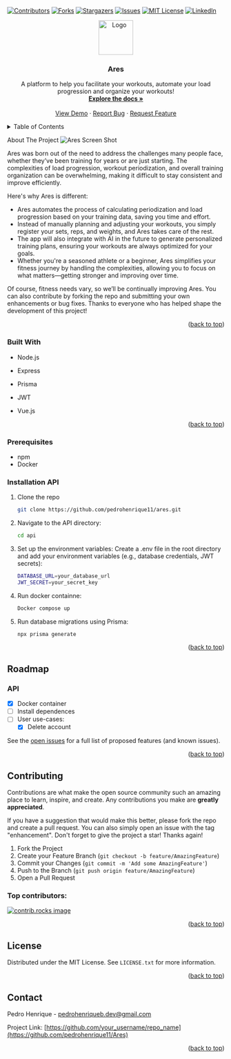 <a id="readme-top"></a>

[![Contributors][contributors-shield]][contributors-url]
[![Forks][forks-shield]][forks-url]
[![Stargazers][stars-shield]][stars-url]
[![Issues][issues-shield]][issues-url]
[![MIT License][license-shield]][license-url]
[![LinkedIn][linkedin-shield]][linkedin-url]
<br />
<div align="center">
  <a href="https://github.com/pedrohenrique11/Ares">
    <img src="images/logo.png" alt="Logo" width="80" height="80">
  </a>

  <h3 align="center">Ares</h3>

  <p align="center">
    A platform to help you facilitate your workouts, automate your load progression and organize your workouts!
    <br />
    <a href="https://github.com/pedrohenrique11/Ares"><strong>Explore the docs »</strong></a>
    <br />
    <br />
    <a href="https://github.com/pedrohenrique11/Ares">View Demo</a>
    ·
    <a href="https://github.com/pedrohenrique11/Ares/issues/new?labels=bug&template=bug-report---.md">Report Bug</a>
    ·
    <a href="https://github.com/pedrohenrique11/Ares/issues/new?labels=enhancement&template=feature-request---.md">Request Feature</a>
  </p>
</div>



<!-- TABLE OF CONTENTS -->
<details>
  <summary>Table of Contents</summary>
  <ol>
    <li>
      <a href="#about-the-project">About The Project</a>
      <ul>
        <li><a href="#built-with">Built With</a></li>
      </ul>
    </li>
    <li>
      <a href="#getting-started">Getting Started</a>
      <ul>
        <li><a href="#prerequisites">Prerequisites</a></li>
        <li><a href="#installation">Installation</a></li>
      </ul>
    </li>
    <li><a href="#usage">Usage</a></li>
    <li><a href="#roadmap">Roadmap</a></li>
    <li><a href="#contributing">Contributing</a></li>
    <li><a href="#license">License</a></li>
    <li><a href="#contact">Contact</a></li>
    <li><a href="#acknowledgments">Acknowledgments</a></li>
  </ol>
</details>



<!-- ABOUT THE PROJECT -->
About The Project
![Ares Screen Shot][product-screenshot]

Ares was born out of the need to address the challenges many people face, whether they’ve been training for years or are just starting. The complexities of load progression, workout periodization, and overall training organization can be overwhelming, making it difficult to stay consistent and improve efficiently.

Here's why Ares is different:

* Ares automates the process of calculating periodization and load progression based on your training data, saving you time and effort.
* Instead of manually planning and adjusting your workouts, you simply register your sets, reps, and weights, and Ares takes care of the rest.
* The app will also integrate with AI in the future to generate personalized training plans, ensuring your workouts are always optimized for your goals.
* Whether you're a seasoned athlete or a beginner, Ares simplifies your fitness journey by handling the complexities, allowing you to focus on what matters—getting stronger and improving over time.

Of course, fitness needs vary, so we’ll be continually improving Ares. You can also contribute by forking the repo and submitting your own enhancements or bug fixes. Thanks to everyone who has helped shape the development of this project!

<p align="right">(<a href="#readme-top">back to top</a>)</p>



### Built With

* Node.js
* Express
* Prisma
* JWT

* Vue.js

<p align="right">(<a href="#readme-top">back to top</a>)</p>

### Prerequisites

* npm
* Docker

### Installation API

1. Clone the repo
   ```sh
   git clone https://github.com/pedrohenrique11/ares.git
   ```
2. Navigate to the API directory:
   ```sh
   cd api
   ```
3. Set up the environment variables: Create a .env file in the root directory and add your environment variables (e.g., database credentials, JWT secrets):
   ```sh
   DATABASE_URL=your_database_url
   JWT_SECRET=your_secret_key
   ```
4. Run docker containne:
   ```sh
   Docker compose up
   ```
5. Run database migrations using Prisma:
   ```sh
   npx prisma generate
   ```

<p align="right">(<a href="#readme-top">back to top</a>)</p>


<!-- ROADMAP -->
## Roadmap

### API
- [x] Docker container
- [ ] Install dependences
- [ ] User use-cases:
    - [X] Delete account

See the [open issues](https://github.com/pedrohenrique11/Ares/issues) for a full list of proposed features (and known issues).

<p align="right">(<a href="#readme-top">back to top</a>)</p>



<!-- CONTRIBUTING -->
## Contributing

Contributions are what make the open source community such an amazing place to learn, inspire, and create. Any contributions you make are **greatly appreciated**.

If you have a suggestion that would make this better, please fork the repo and create a pull request. You can also simply open an issue with the tag "enhancement".
Don't forget to give the project a star! Thanks again!

1. Fork the Project
2. Create your Feature Branch (`git checkout -b feature/AmazingFeature`)
3. Commit your Changes (`git commit -m 'Add some AmazingFeature'`)
4. Push to the Branch (`git push origin feature/AmazingFeature`)
5. Open a Pull Request

### Top contributors:

<a href="https://github.com/pedrohenrique11/Ares/graphs/contributors">
  <img src="https://contrib.rocks/image?repo=pedrohenrique11/Ares" alt="contrib.rocks image" />
</a>

<p align="right">(<a href="#readme-top">back to top</a>)</p>



<!-- LICENSE -->
## License

Distributed under the MIT License. See `LICENSE.txt` for more information.

<p align="right">(<a href="#readme-top">back to top</a>)</p>



<!-- CONTACT -->
## Contact

Pedro Henrique - pedrohenriqueb.dev@gmail.com

Project Link: [https://github.com/your_username/repo_name](https://github.com/pedrohenrique11/Ares)

<p align="right">(<a href="#readme-top">back to top</a>)</p>






<!-- MARKDOWN LINKS & IMAGES -->
<!-- https://www.markdownguide.org/basic-syntax/#reference-style-links -->
[contributors-shield]: https://img.shields.io/github/contributors/pedrohenrique11/Ares.svg?style=for-the-badge
[contributors-url]: https://github.com/othneildrew/Best-README-Template/graphs/contributors
[forks-shield]: https://img.shields.io/github/forks/pedrohenrique11/Ares.svg?style=for-the-badge
[forks-url]: https://github.com/pedrohenrique11/Ares/network/members
[stars-shield]: https://img.shields.io/github/stars/pedrohenrique11/Ares.svg?style=for-the-badge
[stars-url]: https://github.com/pedrohenrique11/Ares/stargazers
[issues-shield]: https://img.shields.io/github/issues/pedrohenrique11/Ares.svg?style=for-the-badge
[issues-url]: https://github.com/pedrohenrique11/Ares/issues
[license-shield]: https://img.shields.io/github/license/pedrohenrique11/Ares.svg?style=for-the-badge
[license-url]: https://github.com/pedrohenrique11/Ares/blob/master/LICENSE.txt
[linkedin-shield]: https://img.shields.io/badge/-LinkedIn-black.svg?style=for-the-badge&logo=linkedin&colorB=555
[linkedin-url]: https://linkedin.com/in/pedrohenrique11
[product-screenshot]: images/screenshot.png
[Next.js]: https://img.shields.io/badge/next.js-000000?style=for-the-badge&logo=nextdotjs&logoColor=white
[Next-url]: https://nextjs.org/
[React.js]: https://img.shields.io/badge/React-20232A?style=for-the-badge&logo=react&logoColor=61DAFB
[React-url]: https://reactjs.org/
[Vue.js]: https://img.shields.io/badge/Vue.js-35495E?style=for-the-badge&logo=vuedotjs&logoColor=4FC08D
[Vue-url]: https://vuejs.org/
[Angular.io]: https://img.shields.io/badge/Angular-DD0031?style=for-the-badge&logo=angular&logoColor=white
[Angular-url]: https://angular.io/
[Svelte.dev]: https://img.shields.io/badge/Svelte-4A4A55?style=for-the-badge&logo=svelte&logoColor=FF3E00
[Svelte-url]: https://svelte.dev/
[Laravel.com]: https://img.shields.io/badge/Laravel-FF2D20?style=for-the-badge&logo=laravel&logoColor=white
[Laravel-url]: https://laravel.com
[Bootstrap.com]: https://img.shields.io/badge/Bootstrap-563D7C?style=for-the-badge&logo=bootstrap&logoColor=white
[Bootstrap-url]: https://getbootstrap.com
[JQuery.com]: https://img.shields.io/badge/jQuery-0769AD?style=for-the-badge&logo=jquery&logoColor=white
[JQuery-url]: https://jquery.com
